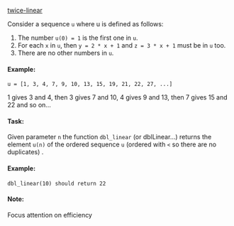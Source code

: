 [twice-linear](https://www.codewars.com/kata/5672682212c8ecf83e000050)

Consider a sequence `u` where u is defined as follows:

1. The number `u(0) = 1` is the first one in `u`.
2. For each `x` in `u`, then `y = 2 * x + 1` and `z = 3 * x + 1` must be in `u` too.
3. There are no other numbers in `u`.

#### Example: 

`u = [1, 3, 4, 7, 9, 10, 13, 15, 19, 21, 22, 27, ...]`

1 gives 3 and 4, then 3 gives 7 and 10, 4 gives 9 and 13, then 7 gives 15 and 22 and so on...

#### Task: 
Given parameter `n` the function `dbl_linear` (or dblLinear...) returns the element `u(n)` of the ordered sequence `u` (ordered with `<` so there are no duplicates) .

#### Example:

`dbl_linear(10) should return 22`

#### Note:
Focus attention on efficiency

